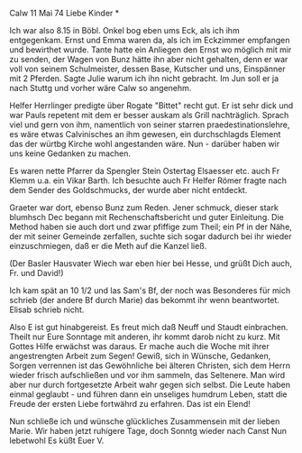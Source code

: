  Calw 11 Mai 74
Liebe Kinder <Fried>*

Ich war also 8.15 in Böbl. Onkel bog eben ums Eck, als ich ihm entgegenkam. Ernst und Emma waren da, als ich im Eckzimmer empfangen und bewirthet wurde. Tante hatte ein Anliegen den Ernst wo möglich mit mir zu senden, der Wagen von Bunz hätte ihn aber nicht gehalten, denn er war voll von seinem Schulmeister, dessen Base, Kutscher und uns, Einspänner mit 2 Pferden. Sagte Julie warum ich ihn nicht gebracht. Im Jun soll er ja nach Stuttg und vorher wäre Calw so angenehm.

Helfer Herrlinger predigte über Rogate "Bittet" recht gut. Er ist sehr dick und war Pauls repetent mit dem er besser auskam als Grill nachträglich. Sprach viel und gern von ihm, namentlich von seiner starren praedestinationslehre, es wäre etwas Calvinisches an ihm gewesen, ein durchschlagds Element das der würtbg Kirche wohl angestanden wäre. Nun - darüber haben wir uns keine Gedanken zu machen.

Es waren nette Pfarrer da Spengler Stein Ostertag Elsaesser etc. auch Fr Klemm u.a. ein Vikar Barth. Ich besuchte auch Fr Helfer Römer fragte nach dem Sender des Goldschmucks, der wurde aber nicht entdeckt.

Graeter war dort, ebenso Bunz zum Reden. Jener schmuck, dieser stark blumhsch Dec begann mit Rechenschaftsbericht und guter Einleitung. Die Method haben sie auch dort und zwar pfiffige zum Theil; ein Pf in der Nähe, der mit seiner Gemeinde zerfallen, suchte sich sogar dadurch bei ihr wieder einzuschmiegen, daß er die Meth auf die Kanzel ließ.

(Der Basler Hausvater Wiech war eben hier bei Hesse, und grüßt Dich auch, Fr. und David!)

Ich kam spät an 10 1/2 und las Sam's Bf, der noch was Besonderes für mich schrieb (der andere Bf durch Marie) das bekommt ihr wenn beantwortet. Elisab schrieb nicht.

Also E ist gut hinabgereist. Es freut mich daß Neuff und Staudt einbrachen. Theilt nur Eure Sonntage mit anderen, ihr kommt darob nicht zu kurz. Mit Gottes Hilfe erwächst was daraus. Er mache auch die Woche mit ihrer angestrengten Arbeit zum Segen! Gewiß, sich in Wünsche, Gedanken, Sorgen verrennen ist das Gewöhnliche bei älteren Christen, sich dem Herrn wieder frisch aufschließen und vor ihm sammeln, das Seltenere. Man wird aber nur durch fortgesetzte Arbeit wahr gegen sich selbst. Die Leute haben einmal geglaubt - und führen dann ein unseliges humdrum Leben, statt die Freude der ersten Liebe fortwährd zu erfahren. Das ist ein Elend!

Nun schließe ich und wünsche glückliches Zusammensein mit der lieben Marie. Wir haben jetzt ruhigere Tage, doch Sonntg wieder nach Canst 
Nun lebetwohl Es küßt
 Euer V.
